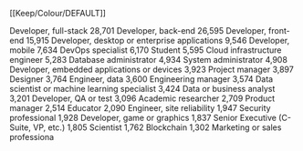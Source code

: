 [[Keep/Colour/DEFAULT]] 

Developer, full-stack
28,701
Developer, back-end
26,595
Developer, front-end
15,915
Developer, desktop or enterprise applications
9,546
Developer, mobile
7,634
DevOps specialist
6,170
Student
5,595
Cloud infrastructure engineer
5,283
Database administrator
4,934
System administrator
4,908
Developer, embedded applications or devices
3,923
Project manager
3,897
Designer
3,764
Engineer, data
3,600
Engineering manager
3,574
Data scientist or machine learning specialist
3,424
Data or business analyst
3,201
Developer, QA or test
3,096
Academic researcher
2,709
Product manager
2,514
Educator
2,090
Engineer, site reliability
1,947
Security professional
1,928
Developer, game or graphics
1,837
Senior Executive (C-Suite, VP, etc.)
1,805
Scientist
1,762
Blockchain
1,302
Marketing or sales professiona
